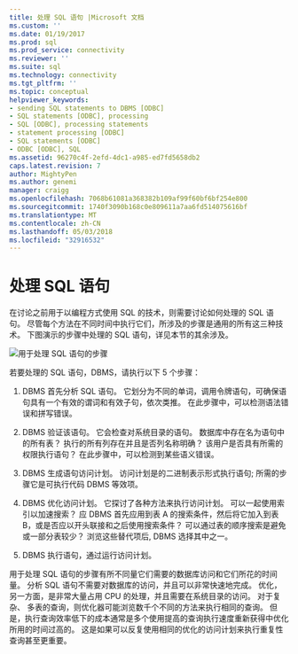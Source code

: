 ```yaml
---
title: 处理 SQL 语句 |Microsoft 文档
ms.custom: ''
ms.date: 01/19/2017
ms.prod: sql
ms.prod_service: connectivity
ms.reviewer: ''
ms.suite: sql
ms.technology: connectivity
ms.tgt_pltfrm: ''
ms.topic: conceptual
helpviewer_keywords:
- sending SQL statements to DBMS [ODBC]
- SQL statements [ODBC], processing
- SQL [ODBC], processing statements
- statement processing [ODBC]
- SQL statements [ODBC]
- ODBC [ODBC], SQL
ms.assetid: 96270c4f-2efd-4dc1-a985-ed7fd5658db2
caps.latest.revision: 7
author: MightyPen
ms.author: genemi
manager: craigg
ms.openlocfilehash: 7068b61081a368382b109af99f60bf6bf254e800
ms.sourcegitcommit: 1740f3090b168c0e809611a7aa6fd514075616bf
ms.translationtype: MT
ms.contentlocale: zh-CN
ms.lasthandoff: 05/03/2018
ms.locfileid: "32916532"
---
```

# <a name="processing-a-sql-statement"></a>处理 SQL 语句
在讨论之前用于以编程方式使用 SQL 的技术，则需要讨论如何处理的 SQL 语句。 尽管每个方法在不同时间中执行它们，所涉及的步骤是通用的所有这三种技术。 下图演示的步骤中处理的 SQL 语句，详见本节的其余涉及。  
  
 ![用于处理 SQL 语句的步骤](../../odbc/reference/media/pr01.gif "pr01")  
  
 若要处理的 SQL 语句，DBMS，请执行以下 5 个步骤：  
  
1.  DBMS 首先分析 SQL 语句。 它划分为不同的单词，调用令牌语句，可确保语句具有一个有效的谓词和有效子句，依次类推。 在此步骤中，可以检测语法错误和拼写错误。  
  
2.  DBMS 验证该语句。 它会检查对系统目录的语句。 数据库中存在名为语句中的所有表？ 执行的所有列存在并且是否列名称明确？ 该用户是否具有所需的权限执行语句？ 在此步骤中，可以检测到某些语义错误。  
  
3.  DBMS 生成语句访问计划。 访问计划是的二进制表示形式执行语句; 所需的步骤它是可执行代码 DBMS 等效项。  
  
4.  DBMS 优化访问计划。 它探讨了各种方法来执行访问计划。 可以一起使用索引以加速搜索？ 应 DBMS 首先应用到表 A 的搜索条件，然后将它加入到表 B，或是否应以开头联接和之后使用搜索条件？ 可以通过表的顺序搜索是避免或一部分表较少？ 浏览这些替代项后, DBMS 选择其中之一。  
  
5.  DBMS 执行语句，通过运行访问计划。  
  
 用于处理 SQL 语句的步骤有所不同量它们需要的数据库访问和它们所花的时间量。 分析 SQL 语句不需要对数据库的访问，并且可以非常快速地完成。 优化，另一方面，是非常大量占用 CPU 的处理，并且需要在系统目录的访问。 对于复杂、 多表的查询，则优化器可能浏览数千个不同的方法来执行相同的查询。 但是，执行查询效率低下的成本通常是多个使用提高的查询执行速度重新获得中优化所用的时间过高的。 这是如果可以反复使用相同的优化的访问计划来执行重复性查询甚至更重要。
